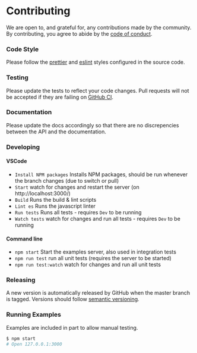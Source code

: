 # Contributing

We are open to, and grateful for, any contributions made by the community. By contributing, you agree to abide by the [code of conduct](./CODE_OF_CONDUCT.md).

### Code Style

Please follow the [prettier](https://github.com/prettier/prettier) and [eslint](https://eslint.org/) styles configured in the source code.

### Testing

Please update the tests to reflect your code changes. Pull requests will not be accepted if they are failing on [GitHub CI](https://github.com/berkeleybross/hippity/pipelines).

### Documentation

Please update the docs accordingly so that there are no discrepencies between the API and the documentation.

### Developing

#### VSCode

- `Install NPM packages` Installs NPM packages, should be run whenever the branch changes (due to switch or pull)
- `Start` watch for changes and restart the server (on http://localhost:3000/)
- `Build` Runs the build & lint scripts
- `Lint es` Runs the javascript linter
- `Run tests` Runs all tests - requires `Dev` to be running
- `Watch tests` watch for changes and run all tests - requires `Dev` to be running

#### Command line

- `npm start` Start the examples server, also used in integration tests
- `npm run test` run all unit tests (requires the server to be started)
- `npm run test:watch` watch for changes and run all unit tests

### Releasing

A new version is automatically released by GitHub when the master branch is tagged. Versions should follow [semantic versioning](http://semver.org/).

### Running Examples

Examples are included in part to allow manual testing.

```bash
$ npm start
# Open 127.0.0.1:3000
```
